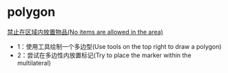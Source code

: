 # polygon
 [ 禁止在区域内放置物品(No items are allowed in the area) ](https://sleepy-babbage-2cce74.netlify.app/polygon-master/polygon.html)
 - 1：使用工具绘制一个多边型(Use tools on the top right to draw a polygon)
 - 2：尝试在多边性内放置标记(Try to place the marker within the multilateral)
 
